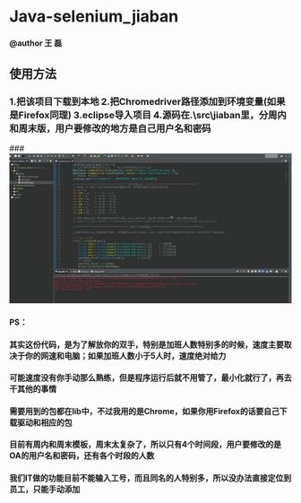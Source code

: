 # Java-selenium_jiaban
#### @author 王 磊
## 使用方法
### 1.把该项目下载到本地   2.把Chromedriver路径添加到环境变量(如果是Firefox同理)  3.eclipse导入项目   4.源码在.\src\jiaban里，分周内和周末版，用户要修改的地方是自己用户名和密码
###![image](https://github.com/397179459/Java-selenium_jiaban/blob/master/gif/jiaban.gif)
#### PS：
#### 其实这份代码，是为了解放你的双手，特别是加班人数特别多的时候，速度主要取决于你的网速和电脑；如果加班人数小于5人时，速度绝对给力
#### 可能速度没有你手动那么熟练，但是程序运行后就不用管了，最小化就行了，再去干其他的事情
#### 需要用到的包都在lib中，不过我用的是Chrome，如果你用Firefox的话要自己下载驱动和相应的包
#### 目前有周内和周末模板，周末太复杂了，所以只有4个时间段，用户要修改的是OA的用户名和密码，还有各个时段的人数
#### 我们IT做的功能目前不能输入工号，而且同名的人特别多，所以没办法直接定位到员工，只能手动添加
